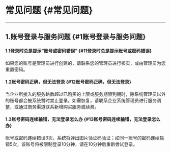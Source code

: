 # 常见问题 {#常见问题}

---

## 1.账号登录与服务问题 {#1账号登录与服务问题}

#### 1.1登录时总是提示“账号或密码错误” {#11登录时总是提示账号或密码错误}

如果您的账号是管理员进行创建的，请联系您的管理员进行核实，或由管理员为您重置密码。

#### 1.2账号密码正确，但无法登录 {#12账号密码正确，但无法登录}

当企业所接入的服务路数超过已购买的上限或服务期限到期时，除系统管理员以外的账号都会被系统暂时禁止登录。如需恢复，请联系企业系统管理员进行服务调整，或通过商务渠道联系新增购买服务或续费。

#### 1.3账号密码连续输错，无法登录怎么办 {#13账号密码连续输错，无法登录怎么办}

账号或密码连续错误3次，系统将弹出图片验证码验证；如同一账号的密码连续输错5次，该账号将被限制登录10分钟，请在10分钟后重新尝试登录。

